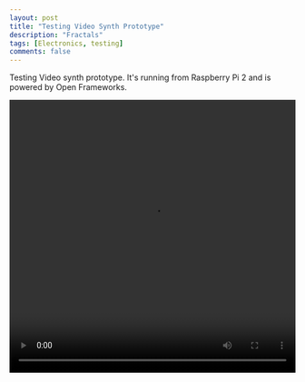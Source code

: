 ```yaml
---
layout: post
title: "Testing Video Synth Prototype"
description: "Fractals"
tags: [Electronics, testing]
comments: false
---
```


Testing Video synth prototype. It's running from Raspberry Pi 2 and is powered by Open Frameworks.

<video controls="controls" width="480" height="480" style="width: 100%; display: block; margin: 0 auto;" name="Video Name" src="/images/13056918_1723139641260216_469459794_n.mp4"></video>

